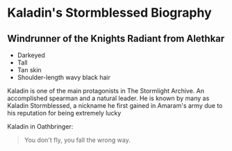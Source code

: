 # Kaladin's Stormblessed Biography
## Windrunner of the Knights Radiant from Alethkar

* Darkeyed
* Tall
* Tan skin
* Shoulder-length wavy black hair

Kaladin is one of the main protagonists in The Stormlight Archive. An accomplished spearman and a natural leader. He is known by many as Kaladin Stormblessed, a nickname he first gained in Amaram's army due to his reputation for being extremely lucky

Kaladin in Oathbringer:
> You don't fly, you fall the wrong way.